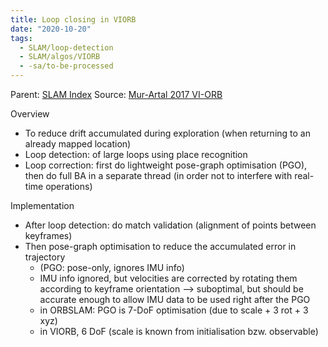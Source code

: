 ```yaml
---
title: Loop closing in VIORB
date: "2020-10-20"
tags:
  - SLAM/loop-detection
  - SLAM/algos/VIORB
  - -sa/to-be-processed
---
```


Parent: [SLAM Index](slam-index.md)
Source: [Mur-Artal 2017 VI-ORB](mur-artal-2017-vi-orb.md)

Overview

*   To reduce drift accumulated during exploration (when returning to an already mapped location)
*   Loop detection: of large loops using place recognition
*   Loop correction: first do lightweight pose-graph optimisation (PGO), then do full BA in a separate thread (in order not to interfere with real-time operations)

Implementation

*   After loop detection: do match validation (alignment of points between keyframes)
*   Then pose-graph optimisation to reduce the accumulated error in trajectory
    *   (PGO: pose-only, ignores IMU info)
    *   IMU info ignored, but velocities are corrected by rotating them according to keyframe orientation --> suboptimal, but should be accurate enough to allow IMU data to be used right after the PGO
    *   in ORBSLAM: PGO is 7-DoF optimisation (due to scale + 3 rot + 3 xyz)
    *   in VIORB, 6 DoF (scale is known from initialisation bzw. observable)

